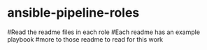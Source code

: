 
# ansible-pipeline-roles
#Read the readme files in each role
#Each readme has an example playbook
#more to those readme to read for this work
